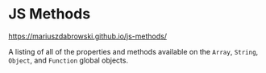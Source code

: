 # JS Methods

https://mariuszdabrowski.github.io/js-methods/

A listing of all of the properties and methods available on the `Array`, `String`, `Object`, and `Function` global objects.
